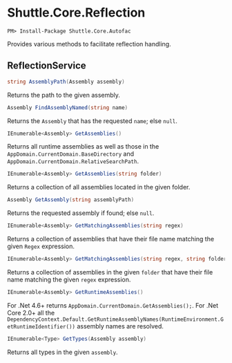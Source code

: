 # Shuttle.Core.Reflection

```
PM> Install-Package Shuttle.Core.Autofac
```

Provides various methods to facilitate reflection handling.

## ReflectionService

``` c#
string AssemblyPath(Assembly assembly)
```

Returns the path to the given assembly.

``` c#
Assembly FindAssemblyNamed(string name)
```

Returns the `Assembly` that has the requested `name`; else `null`.

``` c#
IEnumerable<Assembly> GetAssemblies()
```

Returns all runtime assemblies as well as those in the `AppDomain.CurrentDomain.BaseDirectory` and `AppDomain.CurrentDomain.RelativeSearchPath`.

``` c#
IEnumerable<Assembly> GetAssemblies(string folder)
```

Returns a collection of all assemblies located in the given folder.

``` c#
Assembly GetAssembly(string assemblyPath)
```

Returns the requested assembly if found; else `null`.

``` c#
IEnumerable<Assembly> GetMatchingAssemblies(string regex)
```

Returns a collection of assemblies that have their file name matching the given `Regex` expression.

``` c#
IEnumerable<Assembly> GetMatchingAssemblies(string regex, string folder)
```

Returns a collection of assemblies in the given `folder` that have their file name matching the given `regex` expression.

``` c#
IEnumerable<Assembly> GetRuntimeAssemblies()
```

For .Net 4.6+ returns `AppDomain.CurrentDomain.GetAssemblies();`.  For .Net Core 2.0+ all the `DependencyContext.Default.GetRuntimeAssemblyNames(RuntimeEnvironment.GetRuntimeIdentifier())` assembly names are resolved.

``` c#
IEnumerable<Type> GetTypes(Assembly assembly)
```

Returns all types in the given `assembly`.

